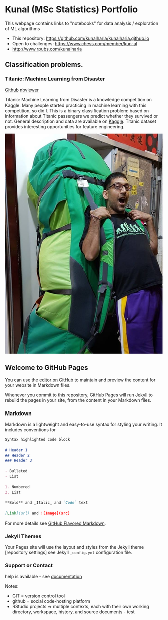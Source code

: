 # Kunal (MSc Statistics) Portfolio

This webpage contains links to "notebooks" for data analysis / exploration of ML algorithms

* This repository: https://github.com/kunalharia/kunalharia.github.io
* Open to challenges: https://www.chess.com/member/kun-al
* http://www.rpubs.com/kunalharia

## Classification problems.

### Titanic: Machine Learning from Disaster

[Github](https://github.com/kunalharia/kunalharia.github.io/blob/master/ipynb/StatusToday%20-%20binary%20classification%20task%20-%20by%20Kunal.ipynb) [nbviewer](http://nbviewer.jupyter.org/github/kunalharia/kunalharia.github.io/blob/master/ipynb/StatusToday%20-%20binary%20classification%20task%20-%20by%20Kunal.ipynb)

Titanic: Machine Learning from Disaster is a knowledge competition on Kaggle. Many people started practicing in machine learning with this competition, so did I. This is a binary classification problem: based on information about Titanic passengers we predict whether they survived or not. General description and data are available on [Kaggle](https://www.kaggle.com/c/titanic).
Titanic dataset provides interesting opportunities for feature engineering.

<p align="center">
  <img src="https://raw.githubusercontent.com/kunalharia/kunalharia.github.io/master/images/HKJan2018.jpg">
</p>

## Welcome to GitHub Pages

You can use the [editor on GitHub](https://github.com/kunalharia/kunalharia.github.io/edit/master/README.md) to maintain and preview the content for your website in Markdown files.

Whenever you commit to this repository, GitHub Pages will run [Jekyll](https://jekyllrb.com/) to rebuild the pages in your site, from the content in your Markdown files.

### Markdown

Markdown is a lightweight and easy-to-use syntax for styling your writing. It includes conventions for

```markdown
Syntax highlighted code block

# Header 1
## Header 2
### Header 3

- Bulleted
- List

1. Numbered
2. List

**Bold** and _Italic_ and `Code` text

[Link](url) and ![Image](src)
```

For more details see [GitHub Flavored Markdown](https://guides.github.com/features/mastering-markdown/).

### Jekyll Themes

Your Pages site will use the layout and styles from the Jekyll theme [repository settings]
see Jekyll `_config.yml` configuration file.

### Support or Contact

help is available - see [documentation](https://help.github.com/categories/github-pages-basics/)

Notes:

* GIT = version control tool
* github = social code-hosting platform
* RStudio projects => multiple contexts, each with their own working directory, workspace, history, and source documents - test

